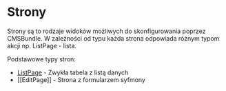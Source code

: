 # Strony

Strony są to rodzaje widoków możliwych do skonfigurowania poprzez CMSBundle. W zależności od typu każda strona odpowiada różnym typom akcji np. ListPage - lista.

Podstawowe typy stron:

- [ListPage](List/ListPage) - Zwykła tabela z listą danych
- [[EditPage]] - Strona z formularzem syfmony